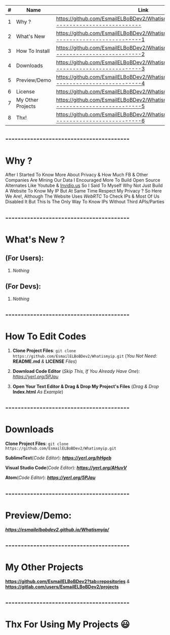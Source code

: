 | #  | Name | Link |
| ------------- | ------------- | ------------- |
| 1  | Why ?  | https://github.com/EsmailELBoBDev2/Whatismyip#-----------------------------------------  |
| 2  | What's New  | https://github.com/EsmailELBoBDev2/Whatismyip#-----------------------------------------1  |
| 3  | How To Install| https://github.com/EsmailELBoBDev2/Whatismyip#-----------------------------------------2  |
| 4  | Downloads  | https://github.com/EsmailELBoBDev2/Whatismyip#-----------------------------------------3  |
| 5  | Preview/Demo  | https://github.com/EsmailELBoBDev2/Whatismyip#-----------------------------------------4  |
| 6  | License  | https://github.com/EsmailELBoBDev2/Whatismyip/blob/master/COPYING |
| 7  | My Other Projects  | https://github.com/EsmailELBoBDev2/Whatismyip#-----------------------------------------5  |
| 8  | Thx!  | https://github.com/EsmailELBoBDev2/Whatismyip#-----------------------------------------6  |
## ----------------------------------------
# Why ?
After I Started To Know More About Privacy & How Much FB & Other Companies Are Mining Our Data I Encouraged More To Build Open Source Alternates Like Youtube & [Invidio.us](https://github.com/omarroth/invidious) 
So I Said To Myself Why Not Just Build A Website To Know My IP But At Same Time Respect My Privacy ? So Here We Are!, 
Although The Website Uses *WebRTC* To Check IPs & Most Of Us Disabled It But This Is The Only Way To Know IPs Without Third APIs/Parties
## ----------------------------------------
# What's New ?                      
## (For Users): 
1. *Nothing*
## (For Devs): 
1. *Nothing*
## ----------------------------------------
# How To Edit Codes
1. **Clone Project Files**: `git clone https://github.com/EsmailELBoBDev2/Whatismyip.git` (*You Not Need*: **README.md** *&* **LICENSE** *Files*)

2. **Download Code Editor** (*Skip This, If You Already Have One*): *https://yerl.org/5PJau*

3. **Open Your Text Editor & Drag & Drop My Project's Files** (*Drag & Drop* **Index.html** *As Example*)
## ----------------------------------------
# Downloads
**Clone Project Files**: `git clone https://github.com/EsmailELBoBDev2/Whatismyip.git`

**SublimeText**(*Code Editor*): ***https://yerl.org/hHgeb***

**Visual Studio Code**(*Code Editor*): ***https://yerl.org/AHuvV***

**Atom**(*Code Editor*): ***https://yerl.org/5PJau***
## ----------------------------------------
# Preview/Demo:
***https://esmailelbobdev2.github.io/Whatismyip/***
## ----------------------------------------
# My Other Projects
**https://github.com/EsmailELBoBDev2?tab=repositories** *&* **https://gitlab.com/users/EsmailELBoBDev2/projects**
## ----------------------------------------
# Thx For Using My Projects :smiley: